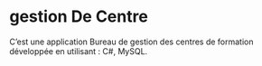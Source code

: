 # gestion De Centre
C’est une application Bureau de gestion des centres de formation développée en utilisant : C#, MySQL.
